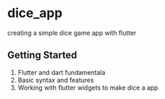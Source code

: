 # dice_app

creating a simple dice game app with flutter

## Getting Started

1) Flutter and dart fundamentala
2) Basic syntax and features
3) Working with flutter widgets to make dice a app

